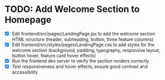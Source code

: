 # TODO: Add Welcome Section to Homepage

- [x] Edit frontend/src/pages/LandingPage.jsx to add the welcome section HTML structure (header, subheading, button, three feature columns)
- [x] Edit frontend/src/styles/pages/LandingPage.css to add styles for the welcome section (background, padding, typography, responsive layout, button hover, feature card hover effects)
- [x] Run the frontend dev server to verify the section renders correctly
- [x] Test responsiveness and hover effects, ensure good contrast and accessibility
